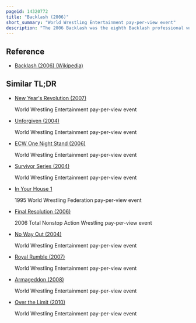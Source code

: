 ```yaml
---
pageid: 14320772
title: "Backlash (2006)"
short_summary: "World Wrestling Entertainment pay-per-view event"
description: "The 2006 Backlash was the eighth Backlash professional wrestling pay-per-view event produced by World Wrestling Entertainment . It was held exclusively for Wrestlers of the raw Brand Division of the Promotion. The Event took Place on 30 april 2006 at rupp Arena in Lexington Kentucky. It was the last Backlash event to be Raw-exclusive as following WrestleMania 23 the following year, brand-exclusive PPVs were discontinued. The Pay-Per-View Concept was based on the Backlash from Wrestlemania 22."
---
```


## Reference

- [Backlash (2006) (Wikipedia)](https://en.wikipedia.org/?curid=14320772)

## Similar TL;DR

- [New Year's Revolution (2007)](/tldr/en/new-years-revolution-2007)

  World Wrestling Entertainment pay-per-view event

- [Unforgiven (2004)](/tldr/en/unforgiven-2004)

  World Wrestling Entertainment pay-per-view event

- [ECW One Night Stand (2006)](/tldr/en/ecw-one-night-stand-2006)

  World Wrestling Entertainment pay-per-view event

- [Survivor Series (2004)](/tldr/en/survivor-series-2004)

  World Wrestling Entertainment pay-per-view event

- [In Your House 1](/tldr/en/in-your-house-1)

  1995 World Wrestling Federation pay-per-view event

- [Final Resolution (2006)](/tldr/en/final-resolution-2006)

  2006 Total Nonstop Action Wrestling pay-per-view event

- [No Way Out (2004)](/tldr/en/no-way-out-2004)

  World Wrestling Entertainment pay-per-view event

- [Royal Rumble (2007)](/tldr/en/royal-rumble-2007)

  World Wrestling Entertainment pay-per-view event

- [Armageddon (2008)](/tldr/en/armageddon-2008)

  World Wrestling Entertainment pay-per-view event

- [Over the Limit (2010)](/tldr/en/over-the-limit-2010)

  World Wrestling Entertainment pay-per-view event
